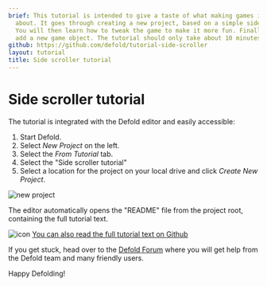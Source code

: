 ```yaml
---
brief: This tutorial is intended to give a taste of what making games in Defold is
  about. It goes through creating a new project, based on a simple side-scroller.
  You will then learn how to tweak the game to make it more fun. Finally you will
  add a new game object. The tutorial should only take about 10 minutes.
github: https://github.com/defold/tutorial-side-scroller
layout: tutorial
title: Side scroller tutorial
---
```


# Side scroller tutorial


The tutorial is integrated with the Defold editor and easily accessible:

1. Start Defold.
2. Select *New Project* on the left.
3. Select the *From Tutorial* tab.
4. Select the "Side scroller tutorial"
5. Select a location for the project on your local drive and click *Create New Project*.

![new project](../images/new-side-scroller.png)

The editor automatically opens the "README" file from the project root, containing the full tutorial text.

![icon](../images/icon-tutorial.svg) [You can also read the full tutorial text on Github](https://github.com/defold/tutorial-side-scroller)

If you get stuck, head over to the [Defold Forum](//forum.defold.com) where you will get help from the Defold team and many friendly users.

Happy Defolding!